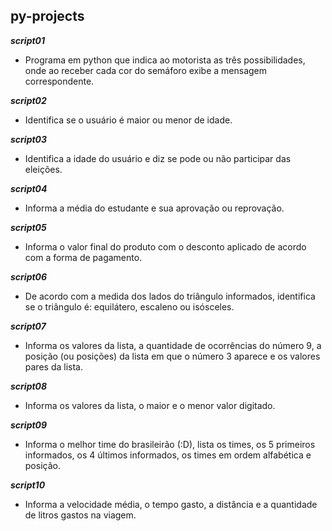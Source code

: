 ## py-projects


**_script01_**
* Programa em python que indica ao motorista as três possibilidades, onde ao receber cada cor do semáforo exibe a mensagem correspondente.

**_script02_**
* Identifica se o usuário é maior ou menor de idade.

**_script03_**
* Identifica a idade do usuário e diz se pode ou não participar das eleições.

**_script04_**
* Informa a média do estudante e sua aprovação ou reprovação.

**_script05_**
* Informa o valor final do produto com o desconto aplicado de acordo com a forma de pagamento.

**_script06_**
* De acordo com a medida dos lados do triângulo informados, identifica se o triângulo é: equilátero, escaleno ou isósceles.

**_script07_**
* Informa os valores da lista,  a quantidade de ocorrências do número 9, a posição (ou posições) da lista em que o número 3 aparece e os valores pares da lista.

**_script08_**
* Informa os valores da lista, o maior e o menor valor digitado.

**_script09_**
* Informa o melhor time do brasileirão (:D), lista os times, os 5 primeiros informados, os 4 últimos informados, os times em ordem alfabética e posição.

**_script10_**
* Informa a velocidade média, o tempo gasto, a distância e a quantidade de litros gastos na viagem.


